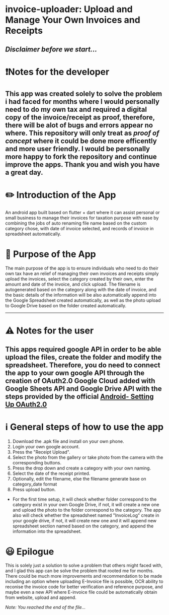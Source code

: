 # invoice-uploader: Upload and Manage Your Own Invoices and Receipts

## _Disclaimer before we start..._

# ❗Notes for the developer

## This app was created solely to solve the problem i had faced for months where I would personally need to do my own tax and required a digital copy of the invoice/receipt as proof, therefore, there will be alot of bugs and errors appear no where. This repository will only treat as **_proof of concept_** where it could be done more efficently and more user friendly. I would be personally more happy to fork the repository and continue improve the apps. Thank you and wish you have a great day.

# ✏️ Introduction of the App

An android app built based on flutter + dart where it can assist personal or small business to manage their invoices for taxation purpose with ease by combining the jobs of auto renaming file name based on the custom category chose, with date of invoice selected, and records of invoice in spreadsheet automatically.

# 📘 Purpose of the App

The main purpose of the app is to ensure individuals who need to do their own tax have an relief of managing their own invoices and receipts simply upload the invoices, select the category created by their own, enter the amount and date of the invoice, and click upload. The filename is autogenerated based on the category along with the date of invoice, and the basic details of the information will be also automatically append into the Google Spreadsheet created automatically, as well as the photo upload to Google Drive based on the folder created automatically.

---

# ⚠️ Notes for the user

## This apps required google API in order to be able upload the files, create the folder and modify the spreadsheet. Therefore, you do need to connect the app to your own google API through the creation of OAuth2.0 Google Cloud added with Google Sheets API and Google Drive API with the steps provided by the official [Android- Setting Up OAuth2.0](https://support.google.com/googleapi/answer/6158849?hl=en#zippy=%2Cnative-applications%2Candroid)

# ℹ️ General steps of how to use the app

1. Download the .apk file and install on your own phone.
2. Login your own google account.
3. Press the "Receipt Upload".
4. Select the photo from the gallery or take photo from the camera with the corresponding buttons.
5. Press the drop down and create a category with your own naming.
6. Select the date of the receipt printed.
7. Optionally, edit the filename, else the filename generate base on category_date format
8. Press upload button.

- For the first time setup, it will check whether folder correspond to the category exist in your own Google Drive, if not, it will create a new one and upload the photo to the folder correspond to the category. The app also will check whether the spreadsheet named "InvoiceLog" create in your google drive, if not, it will create new one and it will append new spreadsheet section named based on the category, and append the information into the spreadsheet.

# 😃 Epilogue

This is solely just a solution to solve a problem that others might faced with, and I glad this app can be solve the problem that rooted me for months. There could be much more improvements and recommendation to be made including an option where uploading E-Invoice file is possible, OCR ability to reconise the invoice code for better verification and reference purpose, and maybe even a new API where E-invoice file could be automatically obtain from website, upload and append.

_Note: You reached the end of the file..._
